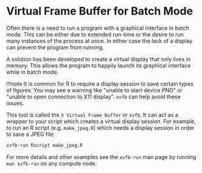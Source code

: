 # Virtual Frame Buffer for Batch Mode

Often there is a need to run a program with a graphical interface in batch mode.
This can be either due to extended run-time or the desire to run many instances of the process at once. 
In either case the lack of a display can prevent the program from running.

A solution has been developed to create a virtual display that only lives in memory.
This allows the program to happily launch its graphical interface while in batch mode.

!!!note
    It is common for R to require a display session to save certain types of figures. 
    You may see a warning like "unable to start device PNG" or "unable to open connection to X11 display".
    `xvfb` can help avoid these issues.

This tool is called the `X Virtual Frame Buffer` or `xvfb`.
It can act as a wrapper to your script which creates a virtual display session.
For example, to run an R script (e.g. `make_jpeg.R`)  which needs a display session in order to save a JPEG file:

```sh
xvfb-run Rscript make_jpeg.R

```

For more details and other examples see the `xvfb-run` man page by running `man xvfb-run` on any compute node.
